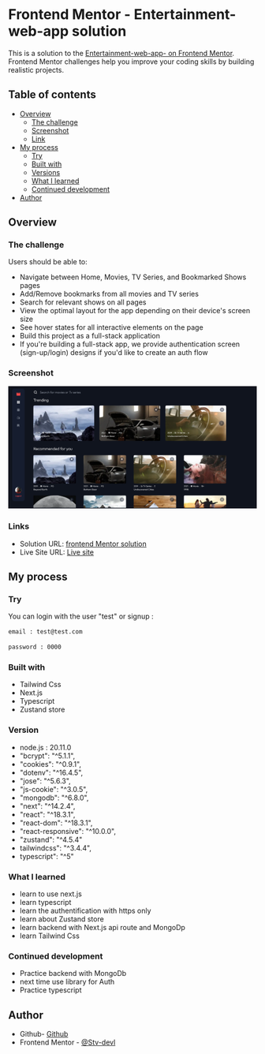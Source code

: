 # Frontend Mentor - Entertainment-web-app solution

This is a solution to the [Entertainment-web-app- on Frontend Mentor](https://www.frontendmentor.io/challenges/entertainment-web-app-J-UhgAW1X). Frontend Mentor challenges help you improve your coding skills by building realistic projects.

## Table of contents

- [Overview](#overview)
  - [The challenge](#the-challenge)
  - [Screenshot](#screenshot)
  - [Link](#link)
- [My process](#my-process)
  - [Try](#try)
  - [Built with](#built-with)
  - [Versions](#versions)
  - [What I learned](#what-i-learned)
  - [Continued development](#continued-development)
- [Author](#author)

## Overview

### The challenge

Users should be able to:

- Navigate between Home, Movies, TV Series, and Bookmarked Shows pages
- Add/Remove bookmarks from all movies and TV series
- Search for relevant shows on all pages
- View the optimal layout for the app depending on their device's screen size
- See hover states for all interactive elements on the page
- Build this project as a full-stack application
- If you're building a full-stack app, we provide authentication screen (sign-up/login) designs if you'd like to create an auth flow

### Screenshot

![](./Screenshot.png)

### Links

- Solution URL: [frontend Mentor solution](https://www.frontendmentor.io/solutions/entertainment-web-app-solution---full-stack---nextjs-and-mongodb-cRzScjLKgk)
- Live Site URL: [Live site](https://entertainment-web-app-five.vercel.app/)

## My process

### Try

You can login with the user "test" or signup :

```bash
email : test@test.com
```

```bash
password : 0000
```

### Built with

- Tailwind Css
- Next.js
- Typescript
- Zustand store

### Version

- node.js : 20.11.0
- "bcrypt": "^5.1.1",
- "cookies": "^0.9.1",
- "dotenv": "^16.4.5",
- "jose": "^5.6.3",
- "js-cookie": "^3.0.5",
- "mongodb": "^6.8.0",
- "next": "^14.2.4",
- "react": "^18.3.1",
- "react-dom": "^18.3.1",
- "react-responsive": "^10.0.0",
- "zustand": "^4.5.4"
- tailwindcss": "^3.4.4",
- typescript": "^5"

### What I learned

- learn to use next.js
- learn typescript
- learn the authentification with https only
- learn about Zustand store
- learn backend with Next.js api route and MongoDp
- learn Tailwind Css

### Continued development

- Practice backend with MongoDb
- next time use library for Auth
- Practice typescript

## Author

- Github- [Github](https://github.com/Stv-devl)
- Frontend Mentor - [@Stv-devl](https://www.frontendmentor.io/profile/Stv-devl)
